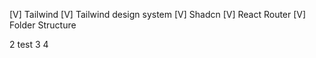 [V] Tailwind
[V] Tailwind design system
[V] Shadcn
[V] React Router
[V] Folder Structure

2
test 
3
4